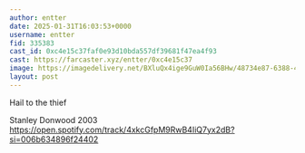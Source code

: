 ```yaml
---
author: entter
date: 2025-01-31T16:03:53+0000
username: entter
fid: 335383
cast_id: 0xc4e15c37faf0e93d10bda557df39681f47ea4f93
cast: https://farcaster.xyz/entter/0xc4e15c37
image: https://imagedelivery.net/BXluQx4ige9GuW0Ia56BHw/48734e87-6388-44c4-7c65-5f058b339800/original
layout: post
---
```


Hail to the thief

Stanley Donwood 2003 https://open.spotify.com/track/4xkcGfpM9RwB4IiQ7yx2dB?si=006b634896f24402

<img src='https://imagedelivery.net/BXluQx4ige9GuW0Ia56BHw/48734e87-6388-44c4-7c65-5f058b339800/original' alt='' referrerpolicy='no-referrer'/>
